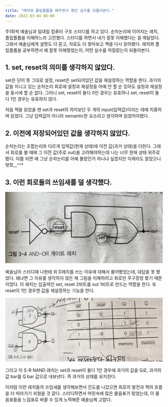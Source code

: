 ```yaml
---
title: "래치와 플립플롭을 배우면서 했던 실수를 되돌아본다."
date: 2022-03-04 08:00
---
```


주1회씩 예솔님과 일대일 컴퓨터 구조 스터디를 하고 있다. 순차논리에 이어지는 래치, 플립플롭을 이해하느라 고전했다. 스터디를 하면서 내가 잘못 이해했다는 걸 깨달았다. 그래서 예솔님에게 설명도 더 듣고, 자료도 더 찾아보고 책을 다시 읽어봤다. 래치와 플립플롭을 공부하면서 왜 잘못 이해했었는지, 어떤 실수를 저질렀는지 되돌아본다.

## 1. **set, reset의 의미를 생각하지 않았다.**

set은 단어 뜻 그대로 설정, reset은 set되어있던 값을 재설정하는 역할을 한다. 과거의 값을 지니고 있는 순차논리 회로에 설정과 재설정을 아예 안 할 순 있어도 설정과 재설정을 동시에 할 순 없다. 그러니 set, reset이 둘다 0인 경우는 유효하나 set, reset이 둘다 1인 경우는 유효하지 않다.

처음 책을 읽었을 땐 set과 reset의 의미보단 두 개의 input(입력값)이라는 데에 치중하며 읽었다. 그냥 입력값이 아니라 semantic한 요소라고 생각하며 읽었어야했다.

## 2. **이전에 저장되어있던 값을 생각하지 않았다.**

순차논리는 조합논리와 다르게 입력값(현재 상태)에 이전 값(과거 상태)을 더한다. 그래서 회로를 볼 때에 그 이전 값(주로 out)을 고려해야하는데 나는 너무 현재 상태 위주로 봤다. 이쯤 되면 얘 그냥 순차논리를 아예 몰랐던거 아니냐 싶겠지만 이제라도 알았으니 됏쬬,,,^^*

## 3. **이런 회로들의 쓰임새를 덜 생각했다.**

![열띤 토론의 흔적](./assets/ca31.jpg)

예솔님이 스터디때 나한테 위 D래치를 쓰는 이유에 대해서 물어봤었는데, 대답을 못 했었다. 왜냐면 그 이유를 생각하지 않은 채 그림을 이해하려고 회로만 주구장창 봤기 때문이었다. 이 래치는 입출력인 set, reset 2비트를 out 1비트로 만드는 역할을 한다. 또 reset이 1인 경우엔 값을 재설정하는 기능을 한다.

![열띤 토론의 흔적2](./assets/ca32.jpg)

그리고 이 S-R NAND 래치는 set과 reset이 둘다 1인 경우에 과거의 값을 Q로, 과거의 값 bar를 Q bar 값으로 내보낸다. 즉 과거의 상태를 유지한다.

이처럼 이런 래치들의 쓰임새를 생각해보면서 진도를 나갔으면 회로의 발전과 책의 흐름을 더 따라가기 쉬웠을 것 같다. 스터디하면서 머릿속에 많은 물음표가 떴었는데, 이 물음표들을 느낌표로 바꿀 수 있게 노력해준 예솔님께 고맙다.